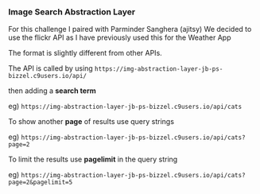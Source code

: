 ### Image Search Abstraction Layer

For this challenge I paired with Parminder Sanghera (ajitsy)
We decided to use the flickr API as I have previously used this for the Weather App

The format is slightly different from other APIs.

The API is called by using
`https://img-abstraction-layer-jb-ps-bizzel.c9users.io/api/`

then adding a **search term**

eg) `https://img-abstraction-layer-jb-ps-bizzel.c9users.io/api/cats`

To show another **page** of results use query strings

eg) `https://img-abstraction-layer-jb-ps-bizzel.c9users.io/api/cats?page=2`

To limit the results use **pagelimit** in the query string

eg) `https://img-abstraction-layer-jb-ps-bizzel.c9users.io/api/cats?page=2&pagelimit=5`